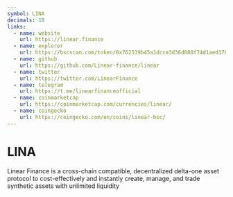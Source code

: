 ```yaml
---
symbol: LINA
decimals: 18
links:
  - name: website
    url: https://linear.finance
  - name: explorer
    url: https://bscscan.com/token/0x762539b45a1dcce3d36d080f74d1aed37844b878
  - name: github
    url: https://github.com/Linear-finance/linear
  - name: twitter
    url: https://twitter.com/LinearFinance
  - name: telegram
    url: https://t.me/linearfinanceofficial
  - name: coinmarketcap
    url: https://coinmarketcap.com/currencies/linear/
  - name: coingecko
    url: https://coingecko.com/en/coins/linear-bsc/
---
```


# LINA

Linear Finance is a cross-chain compatible, decentralized delta-one asset protocol to cost-effectively and instantly create, manage, and trade synthetic assets with unlimited liquidity
